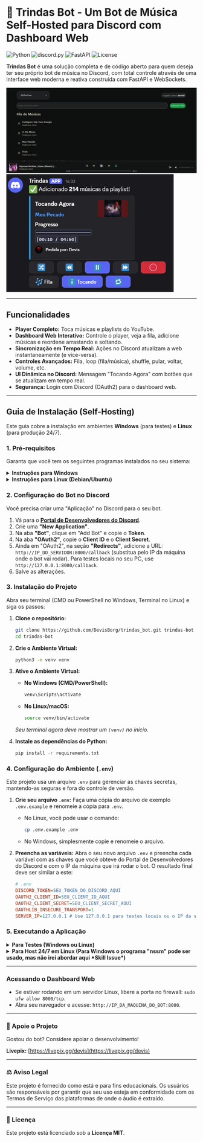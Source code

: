 # 🎵 Trindas Bot - Um Bot de Música Self-Hosted para Discord com Dashboard Web

![Python](https://img.shields.io/badge/Python-3.11+-blue?style=for-the-badge&logo=python&logoColor=white)
![discord.py](https://img.shields.io/badge/discord.py-2.3.2-7289DA?style=for-the-badge&logo=discord&logoColor=white)
![FastAPI](https://img.shields.io/badge/FastAPI-0.103.2-009688?style=for-the-badge&logo=fastapi&logoColor=white)
![License](https://img.shields.io/badge/License-MIT-yellow?style=for-the-badge)

**Trindas Bot** é uma solução completa e de código aberto para quem deseja ter seu próprio bot de música no Discord, com total controle através de uma interface web moderna e reativa construída com FastAPI e WebSockets.

![Screenshot do Dashboard](./images/captura_dashboard.png)
![Screenshot dos controles](./images/captura_controles.png)

---

## Funcionalidades

- **Player Completo:** Toca músicas e playlists do YouTube.
- **Dashboard Web Interativo:** Controle o player, veja a fila, adicione músicas e reordene arrastando e soltando.
- **Sincronização em Tempo Real:** Ações no Discord atualizam a web instantaneamente (e vice-versa).
- **Controles Avançados:** Fila, loop (fila/música), shuffle, pular, voltar, volume, etc.
- **UI Dinâmica no Discord:** Mensagem "Tocando Agora" com botões que se atualizam em tempo real.
- **Segurança:** Login com Discord (OAuth2) para o dashboard web.

---

## Guia de Instalação (Self-Hosting)

Este guia cobre a instalação em ambientes **Windows** (para testes) e **Linux** (para produção 24/7).

### 1. Pré-requisitos

Garanta que você tem os seguintes programas instalados no seu sistema:

<details>
<summary><strong>Instruções para Windows</strong></summary>

- **Python 3.11+:** Baixe em [python.org](https://python.org). Durante a instalação, **marque a caixa "Add Python to PATH"**.
- **Git:** Baixe em [git-scm.com](https://git-scm.com/download/win).
- **FFmpeg:**
    1. Baixe a última versão "release-full" em [gyan.dev](https://www.gyan.dev/ffmpeg/builds/).
    2. Descompacte o arquivo e mova a pasta para um local permanente (ex: `C:\ffmpeg`).
    3. Adicione a pasta `bin` do FFmpeg ao PATH do sistema.
        - Pressione `Win`, digite "Variáveis de ambiente" e abra "Editar as variáveis de ambiente do sistema".
        - Clique em "Variáveis de Ambiente...", selecione a variável `Path` em "Variáveis do sistema" e clique em "Editar...".
        - Clique em "Novo" e adicione o caminho, por exemplo: `C:\ffmpeg\bin`.
        - Dê OK em todas as janelas e **reinicie seu terminal**.

</details>

<details>
<summary><strong>Instruções para Linux (Debian/Ubuntu)</strong></summary>

- Execute o seguinte comando para instalar tudo de uma vez:
  ```bash
  sudo apt update && sudo apt upgrade -y
  sudo apt install python3 python3-pip python3-venv ffmpeg git -y
  ```

</details>

### 2. Configuração do Bot no Discord

Você precisa criar uma "Aplicação" no Discord para o seu bot.

1.  Vá para o **[Portal de Desenvolvedores do Discord](https://discord.com/developers/applications)**.
2.  Crie uma **"New Application"**.
3.  Na aba **"Bot"**, clique em "Add Bot" e copie o **Token**.
4.  Na aba **"OAuth2"**, copie o **Client ID** e o **Client Secret**.
5.  Ainda em "OAuth2", na seção **"Redirects"**, adicione a URL: `http://IP_DO_SERVIDOR:8000/callback` (substitua pelo IP da máquina onde o bot vai rodar). Para testes locais no seu PC, use `http://127.0.0.1:8000/callback`.
6.  Salve as alterações.

### 3. Instalação do Projeto

Abra seu terminal (CMD ou PowerShell no Windows, Terminal no Linux) e siga os passos:

1.  **Clone o repositório:**
    ```bash
    git clone https://github.com/DevisBorg/trindas_bot.git trindas-bot
    cd trindas-bot
    ```

2.  **Crie o Ambiente Virtual:**
    ```bash
    python3 -m venv venv
    ```

3.  **Ative o Ambiente Virtual:**
    - **No Windows (CMD/PowerShell):**
      ```cmd
      venv\Scripts\activate
      ```
    - **No Linux/macOS:**
      ```bash
      source venv/bin/activate
      ```
    *Seu terminal agora deve mostrar um `(venv)` no início.*

4.  **Instale as dependências do Python:**
    ```bash
    pip install -r requirements.txt
    ```

### 4. Configuração do Ambiente (`.env`)

Este projeto usa um arquivo `.env` para gerenciar as chaves secretas, mantendo-as seguras e fora do controle de versão.

1.  **Crie seu arquivo `.env`:**
    Faça uma cópia do arquivo de exemplo `.env.example` e renomeie a cópia para `.env`.
    - No Linux, você pode usar o comando:
      ```bash
      cp .env.example .env
      ```
    - No Windows, simplesmente copie e renomeie o arquivo.

2.  **Preencha as variáveis:**
    Abra o seu novo arquivo `.env` e preencha cada variável com as chaves que você obteve do Portal de Desenvolvedores do Discord e com o IP da máquina que irá rodar o bot. O resultado final deve ser similar a este:

    ```ini
    # .env
    DISCORD_TOKEN=SEU_TOKEN_DO_DISCORD_AQUI
    OAUTH2_CLIENT_ID=SEU_CLIENT_ID_AQUI
    OAUTH2_CLIENT_SECRET=SEU_CLIENT_SECRET_AQUI
    OAUTHLIB_INSECURE_TRANSPORT=1
    SERVER_IP=127.0.0.1 # Use 127.0.0.1 para testes locais ou o IP da sua rede
    ```
### 5. Executando a Aplicação

<details>
<summary><strong>Para Testes (Windows ou Linux)</strong></summary>

- Com o ambiente virtual ativado, rode o comando:
  ```bash
  uvicorn main:app --reload
  ```
- O bot e o dashboard estarão online. Para parar, pressione `Ctrl+C` nesta janela. **A janela precisa ficar aberta.**

</details>

<details>
<summary><strong>Para Host 24/7 em Linux (Para Windows o programa "nssm" pode ser usado, mas não irei abordar aqui *Skill Issue*)</strong></summary>

- Crie o arquivo de serviço:
  ```bash
  sudo nano /etc/systemd/system/trindasbot.service
  ```
- Cole o conteúdo abaixo, **alterando `User` e `Group` para seu nome de usuário no Linux**, e o `WorkingDirectory` para o caminho onde você clonou o projeto.

  ```ini
  [Unit]
  Description=Trindas Bot com Dashboard Web
  After=network.target
  Wants=network-online.target
  [Service]
  User=seu_usuario_linux
  Group=seu_usuario_linux

  WorkingDirectory=/caminho/para/o/trindas-bot
  ExecStart=/caminho/para/o/trindas-bot/venv/bin/python -m uvicorn main:app --host 0.0.0.0 --port 8000

  Restart=always
  RestartSec=10

  [Install]
  WantedBy=multi-user.target
  ```
- Ative e inicie o serviço:
  ```bash
  sudo systemctl daemon-reload
  sudo systemctl enable trindasbot.service
  sudo systemctl start trindasbot.service
  ```
- Para ver os logs: `sudo journalctl -u trindasbot.service -f`
- Para ver os status: `sudo systemctl status trindasbot.service`

</details>

---

### Acessando o Dashboard Web

- Se estiver rodando em um servidor Linux, libere a porta no firewall: `sudo ufw allow 8000/tcp`.
- Abra seu navegador e acesse: `http://IP_DA_MAQUINA_DO_BOT:8000`.

---

### 💸 Apoie o Projeto

Gostou do bot? Considere apoiar o desenvolvimento!

**Livepix:**
[https://livepix.gg/devis](https://livepix.gg/devis)

---

### ⚖️ Aviso Legal

Este projeto é fornecido como está e para fins educacionais. Os usuários são responsáveis por garantir que seu uso esteja em conformidade com os Termos de Serviço das plataformas de onde o áudio é extraído.

---

### 📄 Licença

Este projeto está licenciado sob a **Licença MIT**.
